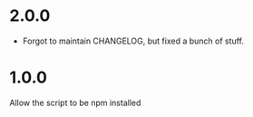 # 2.0.0

- Forgot to maintain CHANGELOG, but fixed a bunch of stuff.

# 1.0.0

Allow the script to be npm installed
